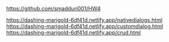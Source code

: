 https://github.com/smadduri001/HW4

https://dashing-marigold-6df41d.netlify.app/nativedialogs.html
https://dashing-marigold-6df41d.netlify.app/customdialog.html
https://dashing-marigold-6df41d.netlify.app/crud.html
